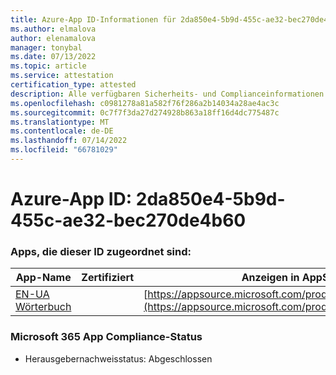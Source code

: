 ```yaml
---
title: Azure-App ID-Informationen für 2da850e4-5b9d-455c-ae32-bec270de4b60
ms.author: elmalova
author: elenamalova
manager: tonybal
ms.date: 07/13/2022
ms.topic: article
ms.service: attestation
certification_type: attested
description: Alle verfügbaren Sicherheits- und Complianceinformationen für 2da850e4-5b9d-455c-ae32-bec270de4b60.
ms.openlocfilehash: c0981278a81a582f76f286a2b14034a28ae4ac3c
ms.sourcegitcommit: 0c7f7f3da27d274928b863a18ff16d4dc775487c
ms.translationtype: MT
ms.contentlocale: de-DE
ms.lasthandoff: 07/14/2022
ms.locfileid: "66781029"
---
```

# <a name="azure-app-id-2da850e4-5b9d-455c-ae32-bec270de4b60"></a>Azure-App ID: 2da850e4-5b9d-455c-ae32-bec270de4b60


### <a name="apps-associated-with-this-id"></a>Apps, die dieser ID zugeordnet sind:
| **App-Name** | **Zertifiziert** | **Anzeigen in AppSource** |
|--------------|---------------|-----------------------|
| [EN-UA Wörterbuch](../forward/WA200004310.md) |  | [https://appsource.microsoft.com/product/office/WA200004310](https://appsource.microsoft.com/product/office/WA200004310) |

### <a name="microsoft-365-app-compliance-status"></a>Microsoft 365 App Compliance-Status
- Herausgebernachweisstatus: Abgeschlossen
